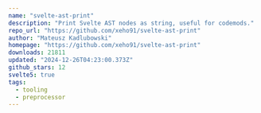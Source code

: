```yaml
---
name: "svelte-ast-print"
description: "Print Svelte AST nodes as string, useful for codemods."
repo_url: "https://github.com/xeho91/svelte-ast-print"
author: "Mateusz Kadlubowski"
homepage: "https://github.com/xeho91/svelte-ast-print"
downloads: 21811
updated: "2024-12-26T04:23:00.373Z"
github_stars: 12
svelte5: true
tags: 
  - tooling
  - preprocessor
---
```

